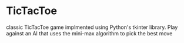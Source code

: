# TicTacToe
classic TicTacToe game implmented using Python's tkinter library. 
Play against an AI that uses the mini-max algorithm to pick the best move
